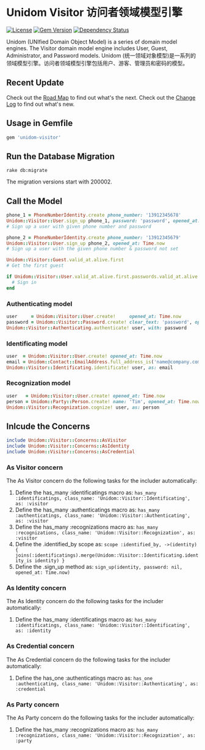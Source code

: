 # Unidom Visitor 访问者领域模型引擎

[![License](https://img.shields.io/badge/license-MIT-green.svg)](http://opensource.org/licenses/MIT)
[![Gem Version](https://badge.fury.io/rb/unidom-visitor.svg)](https://badge.fury.io/rb/unidom-visitor)
[![Dependency Status](https://gemnasium.com/badges/github.com/topbitdu/unidom-visitor.svg)](https://gemnasium.com/github.com/topbitdu/unidom-visitor)

Unidom (UNIfied Domain Object Model) is a series of domain model engines. The Visitor domain model engine includes User, Guest, Administrator, and Password models.
Unidom (统一领域对象模型)是一系列的领域模型引擎。访问者领域模型引擎包括用户、游客、管理员和密码的模型。



## Recent Update

Check out the [Road Map](ROADMAP.md) to find out what's the next.
Check out the [Change Log](CHANGELOG.md) to find out what's new.



## Usage in Gemfile

```ruby
gem 'unidom-visitor'
```



## Run the Database Migration

```shell
rake db:migrate
```
The migration versions start with 200002.



## Call the Model

```ruby
phone_1 = PhoneNumberIdentity.create phone_number: '13912345678'
Unidom::Visitor::User.sign_up phone_1, password: 'password', opened_at: Time.now
# Sign up a user with given phone number and password

phone_2 = PhoneNumberIdentity.create phone_number: '13912345679'
Unidom::Visitor::User.sign_up phone_2, opened_at: Time.now
# Sign up a user with the given phone number & password not set

Unidom::Visitor::Guest.valid_at.alive.first
# Get the first guest

if Unidom::Visitor::User.valid_at.alive.first.passwords.valid_at.alive.first.merge(Unidom::Visitor::Authenticating.valid_at.alive).first.matched? 'password'
  # Sign in
end
```

### Authenticating model

```ruby
user     = Unidom::Visitor::User.create!     opened_at: Time.now
password = Unidom::Visitor::Password.create! clear_text: 'password', opened_at: Time.now
Unidom::Visitor::Authenticating.authenticate! user, with: password
```

### Identificating model

```ruby
user  = Unidom::Visitor::User.create! opened_at: Time.now
email = Unidom::Contact::EmailAddress.full_address_is('name@company.com').valid_at.alive.first_or_create! opened_at: Time.now
Unidom::Visitor::Identificating.identificate! user, as: email
```

### Recognization model

```ruby
user   = Unidom::Visitor::User.create! opened_at: Time.now
person = Unidom::Party::Person.create! name: 'Tim', opened_at: Time.now
Unidom::Visitor::Recognization.cognize! user, as: person
```



## Inlcude the Concerns

```ruby
include Unidom::Visitor::Concerns::AsVisitor
include Unidom::Visitor::Concerns::AsIdentity
include Unidom::Visitor::Concerns::AsCredential
```

### As Visitor concern

The As Visitor concern do the following tasks for the includer automatically:  
1. Define the has_many :identificatings macro as: ``has_many :identificatings, class_name: 'Unidom::Visitor::Identificating', as: :visitor``  
2. Define the has_many :authenticatings macro as: ``has_many :authenticatings, class_name: 'Unidom::Visitor::Authenticating', as: :visitor``  
3. Define the has_many :recognizations macro as: ``has_many :recognizations, class_name: 'Unidom::Visitor::Recognization', as: :visitor``  
4. Define the .identified_by scope as: ``scope :identified_by, ->(identity) { joins(:identificatings).merge(Unidom::Visitor::Identificating.identity_is identity) }``  
5. Define the .sign_up method as: ``sign_up(identity, password: nil, opened_at: Time.now)``

### As Identity concern

The As Identity concern do the following tasks for the includer automatically:  
1. Define the has_many :identificatings macro as: ``has_many :identificatings, class_name: 'Unidom::Visitor::Identificating', as: :identity``

### As Credential concern

The As Credential concern do the following tasks for the includer automatically:  
1. Define the has_one :authenticatings macro as: ``has_one :authenticating, class_name: 'Unidom::Visitor::Authenticating', as: :credential``

### As Party concern

The As Party concern do the following tasks for the includer automatically:  
1. Define the has_many :recognizations macro as: ``has_many :recognizations, class_name: 'Unidom::Visitor::Recognization', as: :party``
